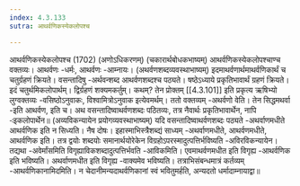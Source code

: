 ```yaml
---
index: 4.3.133
sutra: आथर्वणिकस्येकलोपश्च

---
```

आथर्वणिकस्येकलोपश्च (1702) (अणोऽधिकरणम्) (चकारार्थबोधकभाष्यम्) आथर्वणिकस्येकलोपश्चाण्च वक्तव्यः। आथर्वणः -धर्मः, आथर्वणः -आम्नायः। (अथर्वणशब्दव्यवस्थाभाष्यम्) इदमाथर्वणार्थमाथर्वणिकार्थं च चतुर्ग्रहणं क्रियते। वसन्तादिषु -अर्थवन्शब्द आथर्वणशब्दश्च पठ्यते। षष्ठेऽध्याये प्रकृतिभावार्थं ग्रहणं क्रियते। इदं चतुर्थमिकलोपार्थम्। द्विर्ग्रहणं शक्यमकर्तुम्। कथम्? तेन प्रोक्तम् [[4.3.101]] इति प्रकृत्य ऋषिभ्यो लुग्वक्तव्यः -वसिष्ठोऽनुवाकः, विश्वामित्रोऽनुवाक इत्येवमर्थम्। ततो वक्तव्यम् -अथर्वणो वेति। तेन सिद्धमथर्वा -इति आथर्वण, इति च। अथ वसन्तादिष्वाथर्वणशब्दः पठितव्यः, तत्र नैवार्थः प्रकृतिभावार्थेन, नापि -ःइकलोपार्थेन॥ (अव्यविकन्यायेन प्रयोगव्यवस्थाभाष्यम्) यदि वसन्तादिष्वाथर्वणशब्दः पठ्यते -अथर्वाणमधीते आथर्वणिक इति न सिध्यति। नैष दोषः। इहास्माभिस्त्रैशब्द्यं साध्यम् -अथर्वाणमधीते, आथर्वणमधीते, आथर्वणिक इति। तत्र द्वयोः शब्दयोः समानार्थयोरेकेन विग्रहोऽपरस्मादुत्पत्तिर्भविष्यति -अविरविकन्यायेन। तद्यथा -अवेर्मांसमिति विगृह्याविकशब्दादुत्पत्तिर्भवति -आविकमिति। एवमाथर्वणमधीत इति विगृह्य -आथर्वणिक इति भविष्यति। अथर्वाणमधीत इति विगृह्य -वाक्यमेव भविष्यति। तत्राभिसंबन्धमात्रं कर्तव्यम् -आथर्वणिकानामिदमिति। न चेदानीमन्यदाथर्वणिकानां स्वं भवितुमर्हति, अन्यदतो धर्मादाम्नायाद्वा॥
